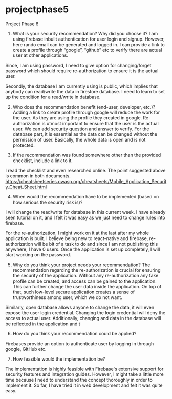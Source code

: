 # projectphase5


Project Phase 6



1.	What is your security recommendation? Why did you choose it?
I am using firebase inbuilt authentication for user login and signup. However, here rando email can be generated and logged in.
I can provide a link to create a profile through “google”, “github” etc to verify there are actual user at other applications.  

Since, I am using password, I need to give option for changing/forget password which should require re-authorization to ensure it is the actual user.

Secondly, the database I am currently using is public, which implies that anybody can read/write the data in firestore database. I need to learn to set up the condition for a read/write in database.


2.	Who does the recommendation benefit (end-user, developer, etc.)?
Adding a link to create profile through google will reduce the work for the user. As they are using the profile they created in google.
Re-authorization is utmost important to ensure that the user is the actual user. We can add security question and answer to verify.
For the database part, it is essential as the data can be changed without the permission of user. Basically, the whole data is open and is not protected.

3.	If the recommendation was found somewhere other than the provided checklist, include a link to it. 

I read the checklist and even researched online.
The point suggested above is common in both documents.
https://cheatsheetseries.owasp.org/cheatsheets/Mobile_Application_Security_Cheat_Sheet.html


4.	When would the recommendation have to be implemented (based on how serious the security risk is)?

I will change the read/write for database in this current week. I have already seen tutorial on it, and I felt it was easy as we just need to change rules into firebase.

For the re-authorization, I might work on it at the last after my whole application is built. I believe being new to react-native and firebase, re-authorization will be bit of a task to do and since I am not publishing this anywhere, I have 0 users.
Once the application is set up completely, I will start working on the password.


5.	Why do you think your project needs your recommendation?
The recommendation regarding the re-authorization is crucial for ensuring the security of the application. Without any re-authorization any fake profile can be created, and access can be gained to the application.  This can further change the user data inside the application. On top of that, such low-level secure application creates a sense of trustworthiness among user, which we do not want.

Similarly, open database allows anyone to change the data, it will even expose the user login credential. Changing the login credential will deny the access to actual user. 
Additionally, changing and data in the database will be reflected in the application and t

6.	How do you think your recommendation could be applied?

Firebases provide an option to authenticate user by logging in through google, GitHub etc.

7.	How feasible would the implementation be?

The implementation is highly feasible with Firebase's extensive support for security features and integration guides. However, I might take a little more time because I need to understand the concept thoroughly in order to implement it.
So far, I have tried it in web development and felt it was quite easy.


